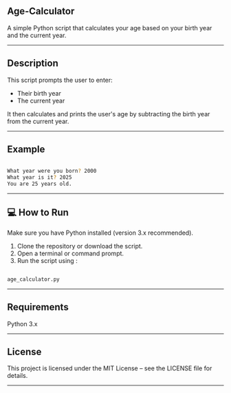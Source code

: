 ## Age-Calculator

A simple Python script that calculates your age based on your birth year and the current year.

---
## Description

This script prompts the user to enter:
- Their birth year
- The current year

It then calculates and prints the user's age by subtracting the birth year from the current year.

---

## Example

```bash

What year were you born? 2000
What year is it? 2025
You are 25 years old.

```

---


## 💻 How to Run

Make sure you have Python installed (version 3.x recommended).

1. Clone the repository or download the script.
2. Open a terminal or command prompt.
3. Run the script using :

```bash

age_calculator.py

```

---

## Requirements

Python 3.x

---

## License

This project is licensed under the MIT License – see the LICENSE file for details.

---
